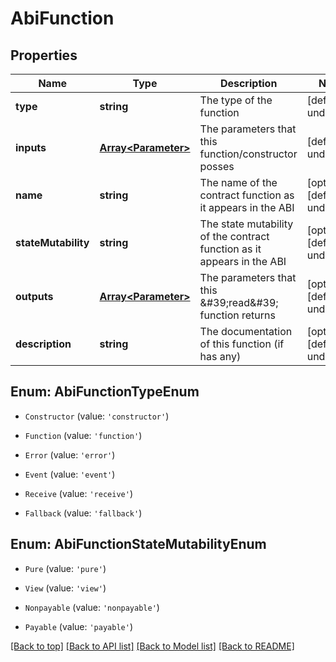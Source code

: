 # AbiFunction

## Properties

|Name | Type | Description | Notes|
|------------ | ------------- | ------------- | -------------|
|**type** | **string** | The type of the function | [default to undefined]|
|**inputs** | [**Array&lt;Parameter&gt;**](Parameter.md) | The parameters that this function/constructor posses | [default to undefined]|
|**name** | **string** | The name of the contract function as it appears in the ABI | [optional] [default to undefined]|
|**stateMutability** | **string** | The state mutability of the contract function as it appears in the ABI | [optional] [default to undefined]|
|**outputs** | [**Array&lt;Parameter&gt;**](Parameter.md) | The parameters that this \&#39;read\&#39; function returns | [optional] [default to undefined]|
|**description** | **string** | The documentation of this function (if has any) | [optional] [default to undefined]|


## Enum: AbiFunctionTypeEnum


* `Constructor` (value: `'constructor'`)

* `Function` (value: `'function'`)

* `Error` (value: `'error'`)

* `Event` (value: `'event'`)

* `Receive` (value: `'receive'`)

* `Fallback` (value: `'fallback'`)



## Enum: AbiFunctionStateMutabilityEnum


* `Pure` (value: `'pure'`)

* `View` (value: `'view'`)

* `Nonpayable` (value: `'nonpayable'`)

* `Payable` (value: `'payable'`)





[[Back to top]](#) [[Back to API list]](../../README.md#documentation-for-api-endpoints) [[Back to Model list]](../../README.md#documentation-for-models) [[Back to README]](../../README.md)
